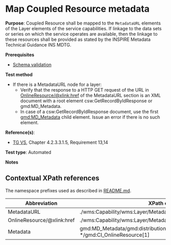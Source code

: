# Map Coupled Resource metadata

**Purpose**: Coupled Resource shall be mapped to the `MetadataURL` elements of the Layer elements of the service capabilities. If linkage to the data sets or series on which the service operates are available, then the linkage to these resources shall be provided as stated by the INSPIRE Metadata Technical Guidance INS MDTG.

**Prerequisites**

* [Schema validation](./schema-validation.md)

**Test method**

* If there is a MetadataURL node for a layer:
  * Verify that the response to a HTTP GET request of the URL in [OnlineResource/@xlink:href](#OnlineResource) of the MetadataURL section is an XML document with a root element csw:GetRecordByIdResponse or gmd:MD_Metadata.
  * In case of a csw:GetRecordByIdResponse document, use the first [gmd:MD_Metadata](#Metadata) child element. Issue an error if there is no such element.

**Reference(s)**:
* [TG VS](./README.md#ref_TG_VS), Chapter 4.2.3.3.1.5, Requirement 13,14

**Test type**: Automated

**Notes**

## Contextual XPath references

The namespace prefixes used as described in [README.md](./README.md#namespaces).

Abbreviation                                               |  XPath expression (relative to wms:WMS_Capabilities)
---------------------------------------------------------- | -------------------------------------------------------------------------
MetadataURL <a name="MetadataURL"></a>   | ./wms:Capability/wms:Layer/MetadataURL
OnlineResource/@xlink:href <a name="OnlineResource"></a>   | ./wms:Capability/wms:Layer/MetadataURL/Format/OnlineResource[@xlink:href='http://www.w3.org/1999/xlink']
Metadata <a name="Metadata"></a>  | gmd:MD_Metadata/gmd:distributionInfo/\*/gmd:transferOptions/gmd:MD_DigitalTransferOptions/ \*/gmd:CI_OnlineResource[1]